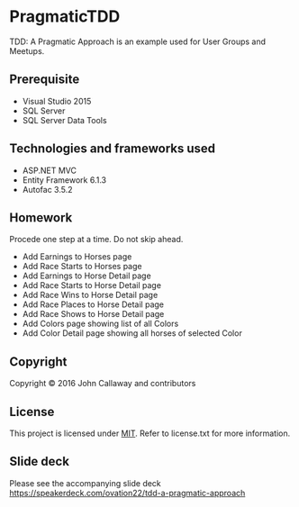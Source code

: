 # PragmaticTDD

TDD: A Pragmatic Approach is an example used for User Groups and Meetups.

## Prerequisite
- Visual Studio 2015
- SQL Server
- SQL Server Data Tools

## Technologies and frameworks used
- ASP.NET MVC
- Entity Framework 6.1.3
- Autofac 3.5.2

## Homework

Procede one step at a time. Do not skip ahead.
- Add Earnings to Horses page
- Add Race Starts to Horses page
- Add Earnings to Horse Detail page
- Add Race Starts to Horse Detail page
- Add Race Wins to Horse Detail page
- Add Race Places to Horse Detail page
- Add Race Shows to Horse Detail page
- Add Colors page showing list of all Colors
- Add Color Detail page showing all horses of selected Color

## Copyright

Copyright © 2016 John Callaway and contributors

## License

This project is licensed under [MIT](http://www.opensource.org/licenses/mit-license.php "Read more about the MIT license form"). Refer to license.txt for more information.

## Slide deck

Please see the accompanying slide deck https://speakerdeck.com/ovation22/tdd-a-pragmatic-approach
